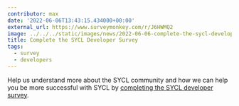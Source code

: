 ```yaml
---
contributor: max
date: '2022-06-06T13:43:15.434000+00:00'
external_url: https://www.surveymonkey.com/r/J6HWMQ2
image: ../../../static/images/news/2022-06-06-complete-the-sycl-developer-survey.webp
title: Complete the SYCL Developer Survey
tags:
  - survey
  - developers
---
```


Help us understand more about the SYCL community and how we can help you be more successful with SYCL by 
[completing the SYCL developer survey](https://www.surveymonkey.com/r/J6HWMQ2).  

